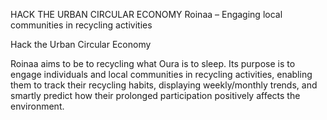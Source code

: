 HACK THE URBAN CIRCULAR ECONOMY
Roinaa – Engaging local communities in recycling activities

Hack the Urban Circular Economy

Roinaa aims to be to recycling what Oura is to sleep. Its purpose is to engage individuals and local communities in recycling activities, enabling them to track their recycling habits, displaying weekly/monthly trends, and smartly predict how their prolonged participation positively affects the environment.
